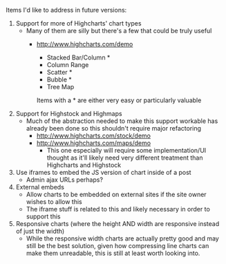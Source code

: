 Items I'd like to address in future versions:

1. Support for more of Highcharts' chart types
	- Many of them are silly but there's a few that could be truly useful
		- http://www.highcharts.com/demo
			- Stacked Bar/Column *
			- Column Range
			- Scatter *
			- Bubble *
			- Tree Map

			Items with a * are either very easy or particularly valuable
2. Support for Highstock and Highmaps
	- Much of the abstraction needed to make this support workable has already been done so this shouldn't require major refactoring
		- http://www.highcharts.com/stock/demo
		- http://www.highcharts.com/maps/demo
			- This one especially will require some implementation/UI thought as it'll likely need very different treatment than Highcharts and Highstock
3. Use iframes to embed the JS version of chart inside of a post
	- Admin ajax URLs perhaps?
4. External embeds
	- Allow charts to be embedded on external sites if the site owner wishes to allow this
	- The iframe stuff is related to this and likely necessary in order to support this
5. Responsive charts (where the height AND width are responsive instead of just the width)
	- While the responsive width charts are actually pretty good and may still be the best solution, given how compressing line charts can make them unreadable, this is still at least worth looking into.